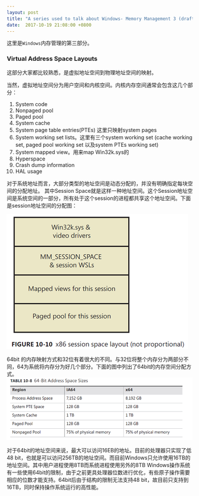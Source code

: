 ```yaml
---
layout: post
title: "A series used to talk about Windows- Memory Management 3 (draft)"
date:  2017-10-19 21:08:00 +0800
---
```


这里是`Windows`内存管理的第三部分。

### Virtual Address Space Layouts
这部分大家都比较熟悉，是虚拟地址空间到物理地址空间的映射。

当然，虚拟地址空间分为用户空间和内核空间。内核内存空间通常会包含这几个部分：
1. System code
2. Nonpaged pool
3. Paged pool
4. System cache
5. System page table entries(PTEs) 这里只映射system pages
6. System working set lists。这里有三个system working set (cache working set, paged pool working set 以及system PTEs working set)
7. System mapped view。用来map Win32k.sys的
8. Hyperspace
9. Crash dump information
10. HAL usage

对于系统地址而言，大部分类型的地址空间是动态分配的，并没有明确指定每块空间的分配地址。
其中Session Space就是这样一种地址空间。这个Session地址空间是系统空间的一部分，所有处于这个session的进程都共享这个地址空间。下面是session地址空间的分配图：

![Session mempry Pic](/media/image/Session_layout.PNG "Session 地址空间分配")

64bit 的内存映射方式和32位有着很大的不同。与32位将整个内存分为两部分不同，64为系统将内存分为好几个部分。下面的图中列出了64bit的内存空间分配方式。
![Session mempry Pic](/media/image/64bit_address_space_size.PNG "64bit系统地址空间大小")

对于64bit的地址空间来说，最大可以访问16EB的地址。目前的处理器只实现了低48 bit，也就是可以访问256TB的地址空间。而目前Windows只允许使用16TB的地址空间。其中用户进程使用8TB而系统进程使用另外的8TB
Windows操作系统有一些使用64bit的限制，由于之前更具处理器位数进行优化，有些原子操作需要相应的位数才能支持。64bit后由于结构的限制无法支持48 bit，故目前只支持到16TB，同时保持操作系统运行的高性能。
